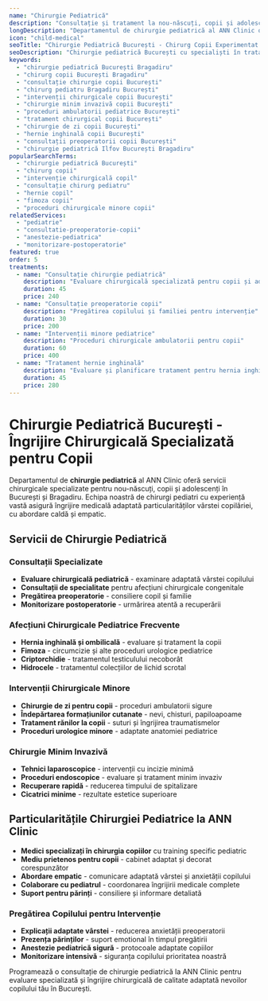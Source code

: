```yaml
---
name: "Chirurgie Pediatrică"
description: "Consultație și tratament la nou-născuți, copii și adolescenți într-un mediu adaptat nevoilor lor specifice"
longDescription: "Departamentul de chirurgie pediatrică al ANN Clinic oferă servicii chirurgicale specializate pentru copii și adolescenți în București. Echipa noastră de chirurgi pediatri experimentați asigură îngrijire medicală adaptată particularităților vârstei copilăriei, cu intervenții minimm invazive și mică chirurgie."
icon: "child-medical"
seoTitle: "Chirurgie Pediatrică București - Chirurg Copii Experimentat | ANN Clinic"
seoDescription: "Chirurgie pediatrică București cu specialiști în tratarea copiilor. Intervenții minore copii, consultații chirurgicale pediatrice. ANN Clinic Bragadiru."
keywords:
  - "chirurgie pediatrică București Bragadiru"
  - "chirurg copii București Bragadiru"
  - "consultație chirurgie copii București"
  - "chirurg pediatru Bragadiru București"
  - "intervenții chirurgicale copii București"
  - "chirurgie minim invazivă copii București"
  - "proceduri ambulatorii pediatrice București"
  - "tratament chirurgical copii București"
  - "chirurgie de zi copii București"
  - "hernie inghinală copii București"
  - "consultații preoperatorii copii București"
  - "chirurgie pediatrică Ilfov București Bragadiru"
popularSearchTerms:
  - "chirurgie pediatrică București"
  - "chirurg copii"
  - "intervenție chirurgicală copil"
  - "consultație chirurg pediatru"
  - "hernie copil"
  - "fimoza copii"
  - "proceduri chirurgicale minore copii"
relatedServices:
  - "pediatrie"
  - "consultatie-preoperatorie-copii"
  - "anestezie-pediatrica"
  - "monitorizare-postoperatorie"
featured: true
order: 5
treatments:
  - name: "Consultație chirurgie pediatrică"
    description: "Evaluare chirurgicală specializată pentru copii și adolescenți"
    duration: 45
    price: 240
  - name: "Consultație preoperatorie copii"
    description: "Pregătirea copilului și familiei pentru intervenție"
    duration: 30
    price: 200
  - name: "Intervenții minore pediatrice"
    description: "Proceduri chirurgicale ambulatorii pentru copii"
    duration: 60
    price: 400
  - name: "Tratament hernie inghinală"
    description: "Evaluare și planificare tratament pentru hernia inghinală"
    duration: 45
    price: 280
---
```


# Chirurgie Pediatrică București - Îngrijire Chirurgicală Specializată pentru Copii

Departamentul de **chirurgie pediatrică** al ANN Clinic oferă servicii chirurgicale specializate pentru nou-născuți, copii și adolescenți în București și Bragadiru. Echipa noastră de chirurgi pediatri cu experiență vastă asigură îngrijire medicală adaptată particularităților vârstei copilăriei, cu abordare caldă și empatic.

## Servicii de Chirurgie Pediatrică

### Consultații Specializate

- **Evaluare chirurgicală pediatrică** - examinare adaptată vârstei copilului
- **Consultații de specialitate** pentru afecțiuni chirurgicale congenitale
- **Pregătirea preoperatorie** - consiliere copil și familie
- **Monitorizare postoperatorie** - urmărirea atentă a recuperării

### Afecțiuni Chirurgicale Pediatrice Frecvente

- **Hernia inghinală și ombilicală** - evaluare și tratament la copii
- **Fimoza** - circumcizie și alte proceduri urologice pediatrice
- **Criptorchidie** - tratamentul testiculului necoborât
- **Hidrocele** - tratamentul colecțiilor de lichid scrotal

### Intervenții Chirurgicale Minore

- **Chirurgie de zi pentru copii** - proceduri ambulatorii sigure
- **Îndepărtarea formațiunilor cutanate** - nevi, chisturi, papiloapoame
- **Tratament rănilor la copii** - suturi și îngrijirea traumatismelor
- **Proceduri urologice minore** - adaptate anatomiei pediatrice

### Chirurgie Minim Invazivă

- **Tehnici laparoscopice** - intervenții cu incizie minimă
- **Proceduri endoscopice** - evaluare și tratament minim invaziv
- **Recuperare rapidă** - reducerea timpului de spitalizare
- **Cicatrici minime** - rezultate estetice superioare

## Particularitățile Chirurgiei Pediatrice la ANN Clinic

- **Medici specializați în chirurgia copiilor** cu training specific pediatric
- **Mediu prietenos pentru copii** - cabinet adaptat și decorat corespunzător
- **Abordare empatic** - comunicare adaptată vârstei și anxietății copilului
- **Colaborare cu pediatrul** - coordonarea îngrijirii medicale complete
- **Suport pentru părinți** - consiliere și informare detaliată

### Pregătirea Copilului pentru Intervenție

- **Explicații adaptate vârstei** - reducerea anxietății preoperatorii
- **Prezența părinților** - suport emotional în timpul pregătirii
- **Anestezie pediatrică sigură** - protocoale adaptate copiilor
- **Monitorizare intensivă** - siguranța copilului prioritatea noastră

Programează o consultație de chirurgie pediatrică la ANN Clinic pentru evaluare specializată și îngrijire chirurgicală de calitate adaptată nevoilor copilului tău în București.
